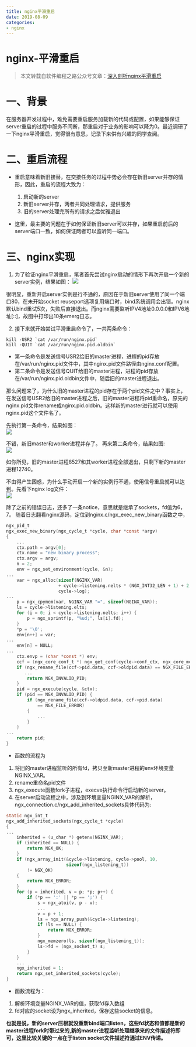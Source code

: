 ```yaml
--- 
title: nginx平滑重启 
date: 2019-08-09
categories: 
- nginx 
---
```

# nginx-平滑重启
> 本文转载自软件编程之路公众号文章：[深入剖析nginx平滑重启](https://mp.weixin.qq.com/s?__biz=MzIxNzg5ODE0OA==&mid=2247483660&idx=1&sn=b78b07de401eb7c08b6b7ba70c68cf00&chksm=97f38cc7a08405d18ecca5cf9af523b1d2f3294a603a08d810664aa4986b481eda82eee78626&utm_medium=hao.caibaojian.com)

# 一、背景
在服务器开发过程中，难免需要重启服务加载新的代码或配置，如果能够保证server重启的过程中服务不间断，那重启对于业务的影响可以降为0。最近调研了一下nginx平滑重启，觉得很有意思，记录下来供有兴趣的同学查阅。

# 二、重启流程
* 重启意味着新旧接替，在交接任务的过程中势必会存在新旧server并存的情形，因此，重启的流程大致为：
    1. 启动新的server
    2. 新旧server并存，两者共同处理请求，提供服务
    3. 旧的server处理完所有的请求之后优雅退出

* 这里，最主要的问题在于如何保证新旧server可以并存，如果重启前后的server端口一致，如何保证两者可以监听同一端口。

# 三、nginx实现
1. 为了验证nginx平滑重启，笔者首先尝试nginx启动的情形下再次开启一个新的server实例，结果如图：
![](https://cdn.jsdelivr.net/gh/nber1994/fu0k@master/uPic/20190524111302828_2075783423.png)

很明显，重新开启server实例是行不通的，原因在于新旧server使用了同一个端口80，在未开始socket reuseport选项复用端口时，bind系统调用会出错。nginx默认bind重试5次，失败后直接退出。而nginx需要监听IPV4地址0.0.0.0和IPV6地址[::]，故图中打印出10条emerg日志。    

2. 接下来就开始尝试平滑重启命令了，一共两条命令：
````
kill -USR2 `cat /var/run/nginx.pid`
kill -QUIT `cat /var/run/nginx.pid.oldbin`
````
* 第一条命令是发送信号USR2给旧的master进程，进程的pid存放在/var/run/nginx.pid文件中，其中nginx.pid文件路径由nginx.conf配置。
* 第二条命令是发送信号QUIT给旧的master进程，进程的pid存放在/var/run/nginx.pid.oldbin文件中，随后旧的master进程退出。

那么问题来了，为什么旧的master进程的pid存在于两个pid文件之中？事实上，在发送信号USR2给旧的master进程之后，旧的master进程将pid重命名，原先的nginx.pid文件rename成nginx.pid.oldbin。这样新的master进行就可以使用nginx.pid这个文件名了。    

先执行第一条命令，结果如图：     
![](https://cdn.jsdelivr.net/gh/nber1994/fu0k@master/uPic/20190524111338510_269875207.png)

不错，新旧master和worker进程并存了。 再来第二条命令，结果如图:     
![](https://cdn.jsdelivr.net/gh/nber1994/fu0k@master/uPic/20190524111356626_307141585.png)

如你所见，旧的master进程8527和其worker进程全部退出，只剩下新的master进程12740。    

不由得产生困惑，为什么手动开启一个新的实例行不通，使用信号重启就可以达到。先看下nginx log文件：     
![](https://cdn.jsdelivr.net/gh/nber1994/fu0k@master/uPic/20190524111415412_1725415354.png)

除了之前的错误日志，还多了一条notice，意思就是继承了sockets，fd值为6，7。 随着日志翻看nginx源码，定位到nginx.c/ngx_exec_new_binary函数之中，    

````c
ngx_pid_t
ngx_exec_new_binary(ngx_cycle_t *cycle, char *const *argv)
{
    ...
    ctx.path = argv[0];
    ctx.name = "new binary process";
    ctx.argv = argv;
    n = 2;
    env = ngx_set_environment(cycle, &n);
...
    var = ngx_alloc(sizeof(NGINX_VAR)
                    + cycle->listening.nelts * (NGX_INT32_LEN + 1) + 2,
                    cycle->log);
...
    p = ngx_cpymem(var, NGINX_VAR "=", sizeof(NGINX_VAR));
    ls = cycle->listening.elts;
    for (i = 0; i < cycle->listening.nelts; i++) {
        p = ngx_sprintf(p, "%ud;", ls[i].fd);
    }
    *p = '\0';
    env[n++] = var;
...
    env[n] = NULL;
...
    ctx.envp = (char *const *) env;
    ccf = (ngx_core_conf_t *) ngx_get_conf(cycle->conf_ctx, ngx_core_module);
    if (ngx_rename_file(ccf->pid.data, ccf->oldpid.data) == NGX_FILE_ERROR) {
       ...
        return NGX_INVALID_PID;
    }
    pid = ngx_execute(cycle, &ctx);
    if (pid == NGX_INVALID_PID) {
        if (ngx_rename_file(ccf->oldpid.data, ccf->pid.data)
            == NGX_FILE_ERROR)
        {
            ...
        }
    }
...
    return pid;
}
````

* 函数的流程为

1. 将旧的master进程监听的所有fd，拷贝至新master进程的env环境变量NGINX_VAR。
2. rename重命名pid文件
3. ngx_execute函数fork子进程，execve执行命令行启动新的server。
4. 在server启动流程之中，涉及到环境变量NGINX_VAR的解析，ngx_connection.c/ngx_add_inherited_sockets具体代码为:

````c
static ngx_int_t
ngx_add_inherited_sockets(ngx_cycle_t *cycle)
{
...
    inherited = (u_char *) getenv(NGINX_VAR);
    if (inherited == NULL) {
        return NGX_OK;
    }
    if (ngx_array_init(&cycle->listening, cycle->pool, 10,
                       sizeof(ngx_listening_t))
        != NGX_OK)
    {
        return NGX_ERROR;
    }
    for (p = inherited, v = p; *p; p++) {
        if (*p == ':' || *p == ';') {
            s = ngx_atoi(v, p - v);
            ...
            v = p + 1;
            ls = ngx_array_push(&cycle->listening);
            if (ls == NULL) {
                return NGX_ERROR;
            }
            ngx_memzero(ls, sizeof(ngx_listening_t));
            ls->fd = (ngx_socket_t) s;
        }
    }
    ...
    ngx_inherited = 1;
    return ngx_set_inherited_sockets(cycle);
}
````

* 函数流程为：

1. 解析环境变量NGINX_VAR的值，获取fd存入数组
2. fd对应的socket设为ngx_inherited，保存这些socket的信息。

**也就是说，新的server压根就没重新bind端口listen，这些fd状态和值都是新的master进程fork时带过来的,新的master进程监听处理继承来的文件描述符即可，这里比较关键的一点在于listen socket文件描述符通过ENV传递。**


